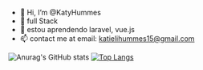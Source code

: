 - 👋 Hi, I’m @KatyHummes
- 👀 full Stack
- 🌱 estou aprendendo laravel, vue.js
- 📫 contact me at email: katielihummes15@gmail.com 

![Anurag's GitHub stats](https://github-readme-stats.vercel.app/api?username=KatyHummes&show_icons=true&theme=tranparent)
[![Top Langs](https://github-readme-stats.vercel.app/api/top-langs/?username=KatyHummes&layout=donut)](https://github.com/KatyHummes/github-readme-stats)
